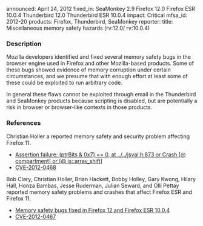 announced: April 24, 2012
fixed_in: SeaMonkey 2.9
          Firefox 12.0
          Firefox ESR 10.0.4
          Thunderbird 12.0
          Thunderbird ESR 10.0.4
impact: Critical
mfsa_id: 2012-20
products: Firefox, Thunderbird, SeaMonkey
reporter: 
title: Miscellaneous memory safety hazards (rv:12.0/ rv:10.0.4)

<h3>Description</h3>

<p>Mozilla developers identified and fixed several memory safety bugs
in the browser engine used in Firefox and other Mozilla-based
products. Some of these bugs showed evidence of memory corruption
under certain circumstances, and we presume that with enough effort at
least some of these could be exploited to run arbitrary code.</p>

<p>In general these flaws cannot be exploited through email in the Thunderbird
and SeaMonkey products because scripting is disabled, but are potentially a risk
in browser or browser-like contexts in those products.</p>


<h3>References</h3>

<p>Christian Holler a reported memory safety and security problem affecting
Firefox 11.</p>
<ul>
  <li><a href="https://bugzilla.mozilla.org/show_bug.cgi?id=714616">
       Assertion failure: (ptrBits &amp; 0x7) == 0, at ../../jsval.h:873 or Crash [@
compartment] or [@ js::array_shift]</a></li>
  <li><a href="http://cve.mitre.org/cgi-bin/cvename.cgi?name=CVE-2012-0468" class="ex-ref">CVE-2012-0468</a></li>
</ul>

<p>Bob Clary, Christian Holler, Brian Hackett, Bobby Holley, Gary Kwong, Hilary
Hall, Honza Bambas, Jesse Ruderman, Julian Seward, and Olli Pettay reported
memory safety problems and crashes that affect Firefox ESR and
Firefox 11.</p>
<ul>
  <li><a href="https://bugzilla.mozilla.org/buglist.cgi?bug_id=706381,733282,737129,&#10;737875,714614,732941,732951,733979,737384,737875,680456,735073,736609,740595,&#10;737182,716556,708825,720305,735943,736589,723453,726332,726502">
          Memory safety bugs fixed in Firefox 12 and Firefox ESR 10.0.4</a></li>
  <li><a href="http://cve.mitre.org/cgi-bin/cvename.cgi?name=CVE-2012-0467" class="ex-ref">CVE-2012-0467</a></li>
</ul>



